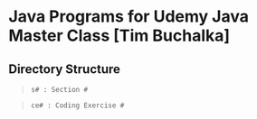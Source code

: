 # **Java Programs for Udemy Java Master Class [Tim Buchalka]**

## Directory Structure

>`s# : Section #`

>`ce# : Coding Exercise #`
